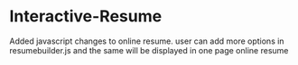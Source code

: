 # Interactive-Resume
Added javascript changes to online resume. user can add more options in resumebuilder.js and the same will be displayed in one page online resume
